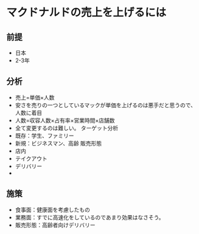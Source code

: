 # マクドナルドの売上を上げるには
## 前提
- 日本
- 2-3年
## 分析
- 売上=単価×人数
- 安さを売りの一つとしているマックが単価を上げるのは悪手だと思うので、人数に着目
- 人数=収容人数×占有率×営業時間×店舗数
- 全て変更するのは難しい。
ターゲット分析
- 既存：学生、ファミリー
- 新規：ビジネスマン、高齢
販売形態
- 店内
- テイクアウト
- デリバリー
- 
## 施策
- 食事面：健康面を考慮したもの
- 業務面：すでに高速化をしているのであまり効果はなさそう。
- 販売形態：高齢者向けデリバリー
